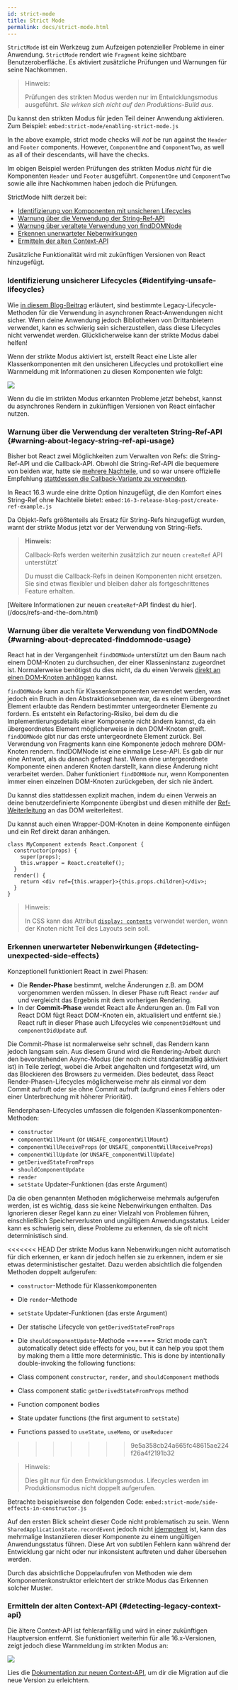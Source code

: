 ```yaml
---
id: strict-mode
title: Strict Mode
permalink: docs/strict-mode.html
---
```


`StrictMode` ist ein Werkzeug zum Aufzeigen potenzieller Probleme in einer Anwendung. `StrictMode` rendert wie `Fragment` keine sichtbare Benutzeroberfläche. Es aktiviert zusätzliche Prüfungen und Warnungen für seine Nachkommen.

> Hinweis:
>
> Prüfungen des strikten Modus werden nur im Entwicklungsmodus ausgeführt. _Sie wirken sich nicht auf den Produktions-Build aus_.

Du kannst den strikten Modus für jeden Teil deiner Anwendung aktivieren. Zum Beispiel:
`embed:strict-mode/enabling-strict-mode.js`

In the above example, strict mode checks will *not* be run against the `Header` and `Footer` components. However, `ComponentOne` and `ComponentTwo`, as well as all of their descendants, will have the checks.

Im obigen Beispiel werden Prüfungen des strikten Modus *nicht* für die Komponenten `Header` und `Footer` ausgeführt. `ComponentOne` und `ComponentTwo` sowie alle ihre Nachkommen haben jedoch die Prüfungen.

StrictMode hilft derzeit bei:

* [Identifizierung von Komponenten mit unsicheren Lifecycles](#identifying-unsafe-lifecycles)
* [Warnung über die Verwendung der String-Ref-API](#warning-about-legacy-string-ref-api-usage)
* [Warnung über veraltete Verwendung von findDOMNode](#warning-about-deprecated-finddomnode-usage)
* [Erkennen unerwarteter Nebenwirkungen](#detecting-unexpected-side-effects)
* [Ermitteln der alten Context-API](#detecting-legacy-context-api)

Zusätzliche Funktionalität wird mit zukünftigen Versionen von React hinzugefügt.

### Identifizierung unsicherer Lifecycles {#identifying-unsafe-lifecycles}

Wie [in diesem Blog-Beitrag](/blog/2018/03/27/update-on-async-rendering.html) erläutert, sind bestimmte Legacy-Lifecycle-Methoden für die Verwendung in asynchronen React-Anwendungen nicht sicher. Wenn deine Anwendung jedoch Bibliotheken von Drittanbietern verwendet, kann es schwierig sein sicherzustellen, dass diese Lifecycles nicht verwendet werden. Glücklicherweise kann der strikte Modus dabei helfen!

Wenn der strikte Modus aktiviert ist, erstellt React eine Liste aller Klassenkomponenten mit den unsicheren Lifecycles und protokolliert eine Warnmeldung mit Informationen zu diesen Komponenten wie folgt:

![](../images/blog/strict-mode-unsafe-lifecycles-warning.png)

Wenn du die im strikten Modus erkannten Probleme _jetzt_ behebst, kannst du asynchrones Rendern in zukünftigen Versionen von React einfacher nutzen.

### Warnung über die Verwendung der veralteten String-Ref-API {#warning-about-legacy-string-ref-api-usage}

Bisher bot React zwei Möglichkeiten zum Verwalten von Refs: die String-Ref-API und die Callback-API. Obwohl die String-Ref-API die bequemere von beiden war, hatte sie [mehrere Nachteile](https://github.com/facebook/react/issues/1373), und so war unsere offizielle Empfehlung [stattdessen die Callback-Variante zu verwenden](/docs/refs-and-the-dom.html#legacy-api-string-refs).

In React 16.3 wurde eine dritte Option hinzugefügt, die den Komfort eines String-Ref ohne Nachteile bietet:
`embed:16-3-release-blog-post/create-ref-example.js`

Da Objekt-Refs größtenteils als Ersatz für String-Refs hinzugefügt wurden, warnt der strikte Modus jetzt vor der Verwendung von String-Refs.

> **Hinweis:**
>
> Callback-Refs werden weiterhin zusätzlich zur neuen `createRef` API unterstützt`
>
> Du musst die Callback-Refs in deinen Komponenten nicht ersetzen. Sie sind etwas flexibler und bleiben daher als fortgeschrittenes Feature erhalten.

[Weitere Informationen zur neuen `createRef`-API findest du hier].(/docs/refs-and-the-dom.html)

### Warnung über die veraltete Verwendung von findDOMNode {#warning-about-deprecated-finddomnode-usage}

React hat in der Vergangenheit `findDOMNode` unterstützt um den Baum nach einem DOM-Knoten zu durchsuchen, der einer Klasseninstanz zugeordnet ist. Normalerweise benötigst du dies nicht, da du einen Verweis [direkt an einen DOM-Knoten anhängen](/docs/refs-and-the-dom.html#creating-refs) kannst.

`findDOMNode` kann auch für Klassenkomponenten verwendet werden, was jedoch ein Bruch in den Abstraktionsebenen war, da es einem übergeordnet Element erlaubte das Rendern bestimmter untergeordneter Elemente zu fordern. Es entsteht ein Refactoring-Risiko, bei dem du die Implementierungsdetails einer Komponente nicht ändern kannst, da ein übergeordnetes Element möglicherweise in den DOM-Knoten greift. `findDOMNode` gibt nur das erste untergeordnete Element zurück. Bei Verwendung von Fragments kann eine Komponente jedoch mehrere DOM-Knoten rendern. findDOMNode ist eine einmalige Lese-API. Es gab dir nur eine Antwort, als du danach gefragt hast. Wenn eine untergeordnete Komponente einen anderen Knoten darstellt, kann diese Änderung nicht verarbeitet werden. Daher funktioniert `findDOMNode` nur, wenn Komponenten immer einen einzelnen DOM-Knoten zurückgeben, der sich nie ändert.

Du kannst dies stattdessen explizit machen, indem du einen Verweis an deine benutzerdefinierte Komponente übergibst und diesen mithilfe der [Ref-Weiterleitung](/docs/forwarding-refs.html#forwarding-refs-to-dom-components) an das DOM weiterleitest.

Du kannst auch einen Wrapper-DOM-Knoten in deine Komponente einfügen und ein Ref direkt daran anhängen.

```javascript{4,7}
class MyComponent extends React.Component {
  constructor(props) {
    super(props);
    this.wrapper = React.createRef();
  }
  render() {
    return <div ref={this.wrapper}>{this.props.children}</div>;
  }
}
```

> Hinweis:
>
> In CSS kann das Attribut [`display: contents`](https://developer.mozilla.org/en-US/docs/Web/CSS/display#display_contents) verwendet werden, wenn der Knoten nicht Teil des Layouts sein soll.

### Erkennen unerwarteter Nebenwirkungen {#detecting-unexpected-side-effects}

Konzeptionell funktioniert React in zwei Phasen:

* Die **Render-Phase** bestimmt, welche Änderungen z.B. am DOM vorgenommen werden müssen. In dieser Phase ruft React `render` auf und vergleicht das Ergebnis mit dem vorherigen Rendering.
* In der **Commit-Phase** wendet React alle Änderungen an. (Im Fall von React DOM fügt React DOM-Knoten ein, aktualisiert und entfernt sie.) React ruft in dieser Phase auch Lifecycles wie `componentDidMount` und `componentDidUpdate` auf.

Die Commit-Phase ist normalerweise sehr schnell, das Rendern kann jedoch langsam sein. Aus diesem Grund wird die Rendering-Arbeit durch den bevorstehenden Async-Modus (der noch nicht standardmäßig aktiviert ist) in Teile zerlegt, wobei die Arbeit angehalten und fortgesetzt wird, um das Blockieren des Browsers zu vermeiden. Dies bedeutet, dass React Render-Phasen-Lifecycles möglicherweise mehr als einmal vor dem Commit aufruft oder sie ohne Commit aufruft (aufgrund eines Fehlers oder einer Unterbrechung mit höherer Priorität).

Renderphasen-Lifecycles umfassen die folgenden Klassenkomponenten-Methoden:
* `constructor`
* `componentWillMount` (or `UNSAFE_componentWillMount`)
* `componentWillReceiveProps` (or `UNSAFE_componentWillReceiveProps`)
* `componentWillUpdate` (or `UNSAFE_componentWillUpdate`)
* `getDerivedStateFromProps`
* `shouldComponentUpdate`
* `render`
* `setState` Updater-Funktionen (das erste Argument)

Da die oben genannten Methoden möglicherweise mehrmals aufgerufen werden, ist es wichtig, dass sie keine Nebenwirkungen enthalten. Das Ignorieren dieser Regel kann zu einer Vielzahl von Problemen führen, einschließlich Speicherverlusten und ungültigem Anwendungsstatus. Leider kann es schwierig sein, diese Probleme zu erkennen, da sie oft nicht deterministisch sind.

<<<<<<< HEAD
Der strikte Modus kann Nebenwirkungen nicht automatisch für dich erkennen, er kann dir jedoch helfen sie zu erkennen, indem er sie etwas deterministischer gestaltet. Dazu werden absichtlich die folgenden Methoden doppelt aufgerufen:

* `constructor`-Methode für Klassenkomponenten
* Die `render`-Methode
* `setState` Updater-Funktionen (das erste Argument)
* Der statische Lifecycle von `getDerivedStateFromProps`
* Die `shouldComponentUpdate`-Methode
=======
Strict mode can't automatically detect side effects for you, but it can help you spot them by making them a little more deterministic. This is done by intentionally double-invoking the following functions:

* Class component `constructor`, `render`, and `shouldComponent` methods
* Class component static `getDerivedStateFromProps` method
* Function component bodies
* State updater functions (the first argument to `setState`)
* Functions passed to `useState`, `useMemo`, or `useReducer`
>>>>>>> 9e5a358cb24a665fc48615ae224f26a4f2191b32

> Hinweis:
>
> Dies gilt nur für den Entwicklungsmodus. Lifecycles werden im Produktionsmodus nicht doppelt aufgerufen.

Betrachte beispielsweise den folgenden Code:
`embed:strict-mode/side-effects-in-constructor.js`

Auf den ersten Blick scheint dieser Code nicht problematisch zu sein. Wenn `SharedApplicationState.recordEvent` jedoch nicht [idempotent](https://de.wikipedia.org/wiki/Idempotenz#Informatik) ist, kann das mehrmalige Instanziieren dieser Komponente zu einem ungültigen Anwendungsstatus führen. Diese Art von subtilen Fehlern kann während der Entwicklung gar nicht oder nur inkonsistent auftreten und daher übersehen werden.

Durch das absichtliche Doppelaufrufen von Methoden wie dem Komponentenkonstruktor erleichtert der strikte Modus das Erkennen solcher Muster.

### Ermitteln der alten Context-API {#detecting-legacy-context-api}

Die ältere Context-API ist fehleranfällig und wird in einer zukünftigen Hauptversion entfernt. Sie funktioniert weiterhin für alle 16.x-Versionen, zeigt jedoch diese Warnmeldung im strikten Modus an:

![](../images/blog/warn-legacy-context-in-strict-mode.png)

Lies die [Dokumentation zur neuen Context-API](/docs/context.html), um dir die Migration auf die neue Version zu erleichtern.
